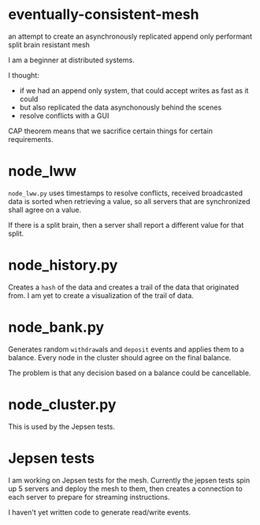# eventually-consistent-mesh

an attempt to create an asynchronously replicated append only performant split brain resistant mesh

I am a beginner at distributed systems.

I thought:

* if we had an append only system, that could accept writes as fast as it could
* but also replicated the data asynchonously behind the scenes 
* resolve conflicts with a GUI

CAP theorem means that we sacrifice certain things for certain requirements.

# node_lww

`node_lww.py` uses timestamps to resolve conflicts, received broadcasted data is sorted when retrieving a value, so all servers that are synchronized shall agree on a value.

If there is a split brain, then a server shall report a different value for that split.

# node_history.py

Creates a `hash` of the data and creates a trail of the data that originated from. I am yet to create a visualization of the trail of data.

# node_bank.py

Generates random `withdraw`als and `deposit` events and applies them to a balance. Every node in the cluster should agree on the final balance.

The problem is that any decision based on a balance could be cancellable.



# node_cluster.py

This is used by the Jepsen tests.

# Jepsen tests

I am working on Jepsen tests for the mesh. Currently the jepsen tests spin up 5 servers and deploy the mesh to them, then creates a connection to each server to prepare for streaming instructions.

I haven't yet written code to generate read/write events. 
